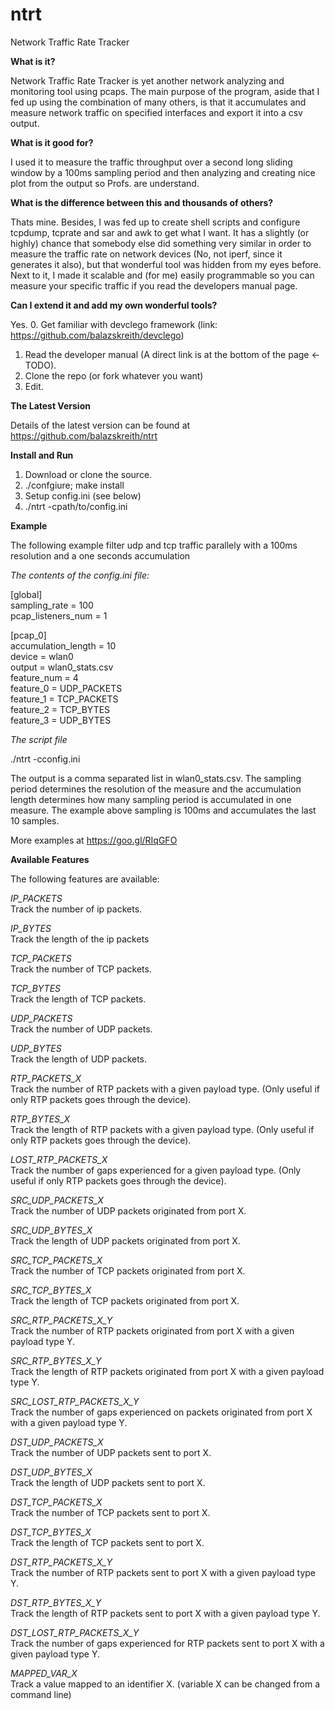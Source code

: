 # ntrt
Network Traffic Rate Tracker

**What is it?**
  
Network Traffic Rate Tracker is yet another network 
analyzing and monitoring tool using pcaps. 
The main purpose of the program, aside that I 
fed up using the combination of many others, 
is that it accumulates and measure network traffic on 
specified interfaces and export it into a csv output. 


**What is it good for?**

I used it to measure the traffic throughput 
over a second long sliding window by a 100ms sampling period 
and then analyzing and creating nice plot from the output
so Profs. are understand. 

**What is the difference between this and thousands of others?**

Thats mine. Besides, I was fed up to create shell scripts and 
configure tcpdump, tcprate and sar and awk to get what I want. 
It has a slightly (or highly) chance that somebody else did 
something very similar in order to measure the traffic rate 
on network devices (No, not iperf, since it generates it also), 
but that wonderful tool was hidden from my eyes before. 
Next to it, I made it scalable and (for me) easily programmable 
so you can measure your specific traffic if you read the developers 
manual page. 

**Can I extend it and add my own wonderful tools?**

Yes. 
0. Get familiar with devclego framework (link: https://github.com/balazskreith/devclego)
1. Read the developer manual (A direct link is at the bottom of the page <- TODO).  
2. Clone the repo (or fork whatever you want)  
3. Edit.  

**The Latest Version**

Details of the latest version can be found at   
https://github.com/balazskreith/ntrt  

**Install and Run**

 1. Download or clone the source.  
 2. ./confgiure; make install   
 3. Setup config.ini (see below)  
 4. ./ntrt -cpath/to/config.ini  

**Example**

The following example filter udp and tcp traffic parallely with a 100ms resolution and a one seconds accumulation

*The contents of the config.ini file:*

[global]  
sampling_rate      = 100  
pcap_listeners_num = 1  

[pcap_0]  
accumulation_length = 10  
device              = wlan0  
output              = wlan0_stats.csv  
feature_num         = 4  
feature_0           = UDP_PACKETS  
feature_1           = TCP_PACKETS  
feature_2           = TCP_BYTES  
feature_3           = UDP_BYTES  


*The script file*

./ntrt -cconfig.ini  

The output is a comma separated list in wlan0_stats.csv. The sampling period determines the resolution of the measure and the accumulation length determines how many sampling period is accumulated in one measure. The example above sampling is 100ms and accumulates the last 10 samples.  

More examples at https://goo.gl/RIqGFO  

**Available Features**

The following features are available:  

*IP_PACKETS*  
Track the number of ip packets.

*IP_BYTES*  
Track the length of the ip packets

*TCP_PACKETS*  
Track the number of TCP packets.

*TCP_BYTES*  
Track the length of TCP packets.

*UDP_PACKETS*  
Track the number of UDP packets.

*UDP_BYTES*  
Track the length of UDP packets.

*RTP_PACKETS_X*  
Track the number of RTP packets with a given payload type. (Only useful if only RTP packets goes through the device).

*RTP_BYTES_X*  
Track the length of RTP packets with a given payload type. (Only useful if only RTP packets goes through the device).

*LOST_RTP_PACKETS_X*  
Track the number of gaps experienced for a given payload type. (Only useful if only RTP packets goes through the device).

*SRC_UDP_PACKETS_X*  
Track the number of UDP packets originated from port X.

*SRC_UDP_BYTES_X*  
Track the length of UDP packets originated from port X.

*SRC_TCP_PACKETS_X*  
Track the number of TCP packets originated from port X.

*SRC_TCP_BYTES_X*  
Track the length of TCP packets originated from port X.

*SRC_RTP_PACKETS_X_Y*  
Track the number of RTP packets originated from port X with a given payload type Y.

*SRC_RTP_BYTES_X_Y*  
Track the length of RTP packets originated from port X with a given payload type Y.

*SRC_LOST_RTP_PACKETS_X_Y*  
Track the number of gaps experienced on packets originated from port X with a given payload type Y.

*DST_UDP_PACKETS_X*  
Track the number of UDP packets sent to port X.

*DST_UDP_BYTES_X*  
Track the length of UDP packets sent to port X.

*DST_TCP_PACKETS_X*  
Track the number of TCP packets sent to port X.

*DST_TCP_BYTES_X*  
Track the length of TCP packets sent to port X.

*DST_RTP_PACKETS_X_Y*  
Track the number of RTP packets sent to port X with a given payload type Y.

*DST_RTP_BYTES_X_Y*  
Track the length of RTP packets sent to port X with a given payload type Y.

*DST_LOST_RTP_PACKETS_X_Y*  
Track the number of gaps experienced for RTP packets sent to port X with a given payload type Y.

*MAPPED_VAR_X*  
Track a value mapped to an identifier X. (variable X can be changed from a command line)


    

